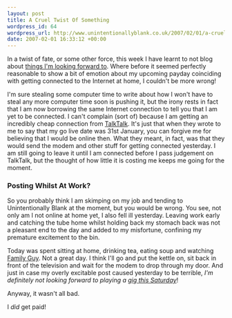 ```yaml
--- 
layout: post
title: A Cruel Twist Of Something
wordpress_id: 64
wordpress_url: http://www.unintentionallyblank.co.uk/2007/02/01/a-cruel-twist-of-something/
date: 2007-02-01 16:33:12 +00:00
---
```

<p>In a twist of fate, or some other force, this week I have learnt to not blog about <a href="http://www.unintentionallyblank.co.uk/2007/01/28/oh-happy-day/">things I'm looking forward to</a>. Where before it seemed perfectly reasonable to show a bit of emotion about my upcoming payday coinciding with getting connected to the Internet at home, I couldn't be more wrong!</p>

<p>I'm sure stealing some computer time to write about how I won't have to steal any more computer time soon is pushing it, but the irony rests in fact that I am now borrowing the same Internet connection to tell you that I am yet to be connected. I can't complain (sort of) because I am getting an incredibly cheap connection from <a href="http://www.talktalk.co.uk">TalkTalk</a>. It's just that when they wrote to me to say that my go live date was 31st January, you can forgive me for believing that I would be online then. What they meant, in fact, was that they would send the modem and other stuff for getting connected yesterday. I am still going to leave it until I am connected before I pass judgement on TalkTalk, but the thought of how little it is costing me keeps me going for the moment.</p>

<h3>Posting Whilst At Work?</h3>

<p>So you probably think I am skimping on my job and tending to Unintentionally Blank at the moment, but you would be wrong. You see, not only am I not online at home yet, I also fell ill yesterday. Leaving work early and catching the tube home whilst holding back my stomach back was not a pleasant end to the day and added to my misfortune, confining my premature excitement to the bin.</p>

<p>Today was spent sitting at home, drinking tea, eating soup and watching <a href="http://www.familyguy.com">Family Guy</a>. Not a great day. I think I'll go and put the kettle on, sit back in front of the television and wait for the modem to drop through my door. And just in case my overly excitable post caused yesterday to be terrible, <em> I'm definitely not looking forward to playing a <a href="http://ww.hammervsthesnake.co.uk">gig this Saturday</a></em>!</p>

<p>Anyway, it wasn't all bad.</p>

<p>I <em>did</em> get paid!</p>
